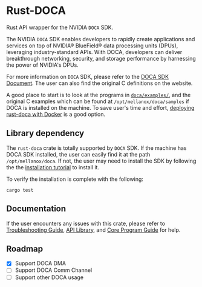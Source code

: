 # Rust-DOCA

Rust API wrapper for the NVIDIA `DOCA` SDK.

The NVIDIA `DOCA` SDK enables developers to rapidly create applications and services on
 top of NVIDIA® BlueField® data processing units (DPUs), leveraging industry-standard
  APIs. With DOCA, developers can deliver breakthrough networking, security, and
   storage performance by harnessing the power of NVIDIA's DPUs.

For more information on `DOCA` SDK, please refer to the [DOCA SDK Document](https://docs.nvidia.com/doca/sdk/index.html). The user can also find the original C definitions on the website.

A good place to start is to look at the programs in [`doca/examples/`](doca/examples/), 
and the original C examples which can be found at `/opt/mellanox/doca/samples` 
if DOCA is installed on the machine. To save user's time and effort, [deploying rust-doca with Docker](docs/docker-deploy.md) is a good option.

## Library dependency
The `rust-doca` crate is totally supported by `DOCA` SDK.  If the machine has DOCA SDK installed, the user can easily find it at the path `/opt/mellanox/doca`. If not, the user may need to install the SDK by following the
the [installation tutorial](
    docs/install.md
) to install it.

To verify the installation is complete with the following:
```
cargo test 
```

## Documentation
If the user encounters any issues with this crate, please refer to [Troubleshooting Guide](docs/troubleshooting.md), [API Library](https://docs.nvidia.com/doca/sdk/doca-libraries-api/index.html), and
[Core Program Guide](https://docs.nvidia.com/doca/sdk/doca-core-programming-guide/index.html) for help.

## Roadmap
- [x] Support DOCA DMA
- [ ] Support DOCA Comm Channel
- [ ] Support other DOCA usage 